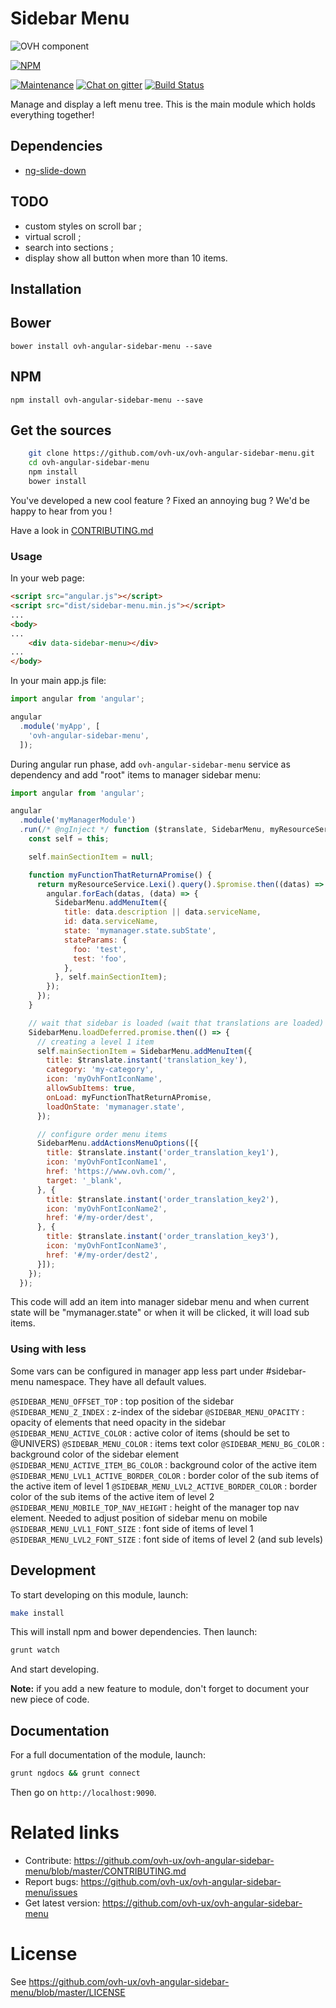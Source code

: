 # Sidebar Menu

![OVH component](https://user-images.githubusercontent.com/3379410/27423240-3f944bc4-5731-11e7-87bb-3ff603aff8a7.png)

[![NPM](https://nodei.co/npm/ovh-angular-sidebar-menu.png?downloads=true&downloadRank=true&stars=true)](https://nodei.co/npm/ovh-angular-sidebar-menu/)

[![Maintenance](https://img.shields.io/maintenance/yes/2018.svg)]() [![Chat on gitter](https://img.shields.io/gitter/room/ovh/ux.svg)](https://gitter.im/ovh/ux) [![Build Status](https://travis-ci.org/ovh/ovh-angular-sidebar-menu.svg)](https://travis-ci.org/ovh/ovh-angular-sidebar-menu)

Manage and display a left menu tree. This is the main module which holds everything together!

## Dependencies
- [ng-slide-down](https://github.com/TheRusskiy/ng-slide-down)

## TODO

- custom styles on scroll bar ;
- virtual scroll ;
- search into sections ;
- display show all button when more than 10 items.

## Installation

## Bower

    bower install ovh-angular-sidebar-menu --save

## NPM

    npm install ovh-angular-sidebar-menu --save

## Get the sources

```bash
    git clone https://github.com/ovh-ux/ovh-angular-sidebar-menu.git
    cd ovh-angular-sidebar-menu
    npm install
    bower install
```

You've developed a new cool feature ? Fixed an annoying bug ? We'd be happy
to hear from you !

Have a look in [CONTRIBUTING.md](https://github.com/ovh-ux/ovh-angular-sidebar-menu/blob/master/CONTRIBUTING.md)

### Usage

In your web page:

```html
<script src="angular.js"></script>
<script src="dist/sidebar-menu.min.js"></script>
...
<body>
...
    <div data-sidebar-menu></div>
...
</body>
```

In your main app.js file:

```js
import angular from 'angular';

angular
  .module('myApp', [
    'ovh-angular-sidebar-menu',
  ]);
```

During angular run phase, add ``ovh-angular-sidebar-menu`` service as dependency and add "root" items to manager sidebar menu:

```js
import angular from 'angular';

angular
  .module('myManagerModule')
  .run(/* @ngInject */ function ($translate, SidebarMenu, myResourceService) {
    const self = this;

    self.mainSectionItem = null;

    function myFunctionThatReturnAPromise() {
      return myResourceService.Lexi().query().$promise.then((datas) => {
        angular.forEach(datas, (data) => {
          SidebarMenu.addMenuItem({
            title: data.description || data.serviceName,
            id: data.serviceName,
            state: 'mymanager.state.subState',
            stateParams: {
              foo: 'test',
              test: 'foo',
            },
          }, self.mainSectionItem);
        });
      });
    }

    // wait that sidebar is loaded (wait that translations are loaded)
    SidebarMenu.loadDeferred.promise.then(() => {
      // creating a level 1 item
      self.mainSectionItem = SidebarMenu.addMenuItem({
        title: $translate.instant('translation_key'),
        category: 'my-category',
        icon: 'myOvhFontIconName',
        allowSubItems: true,
        onLoad: myFunctionThatReturnAPromise,
        loadOnState: 'mymanager.state',
      });

      // configure order menu items
      SidebarMenu.addActionsMenuOptions([{
        title: $translate.instant('order_translation_key1'),
        icon: 'myOvhFontIconName1',
        href: 'https://www.ovh.com/',
        target: '_blank',
      }, {
        title: $translate.instant('order_translation_key2'),
        icon: 'myOvhFontIconName2',
        href: '#/my-order/dest',
      }, {
        title: $translate.instant('order_translation_key3'),
        icon: 'myOvhFontIconName3',
        href: '#/my-order/dest2',
      }]);
    });
  });
```

This code will add an item into manager sidebar menu and when current state will be "mymanager.state" or when it will be clicked, it will load sub items.

### Using with less

Some vars can be configured in manager app less part under #sidebar-menu namespace. They have all default values.

```@SIDEBAR_MENU_OFFSET_TOP``` : top position of the sidebar
```@SIDEBAR_MENU_Z_INDEX``` : z-index of the sidebar
```@SIDEBAR_MENU_OPACITY``` : opacity of elements that need opacity in the sidebar
```@SIDEBAR_MENU_ACTIVE_COLOR``` : active color of items (should be set to @UNIVERS)
```@SIDEBAR_MENU_COLOR``` : items text color
```@SIDEBAR_MENU_BG_COLOR``` : background color of the sidebar element
```@SIDEBAR_MENU_ACTIVE_ITEM_BG_COLOR```       : background color of the active item
```@SIDEBAR_MENU_LVL1_ACTIVE_BORDER_COLOR```   : border color of the sub items of the active item of level 1
```@SIDEBAR_MENU_LVL2_ACTIVE_BORDER_COLOR```   : border color of the sub items of the active item of level 2
```@SIDEBAR_MENU_MOBILE_TOP_NAV_HEIGHT```      : height of the manager top nav element. Needed to adjust position of sidebar menu on mobile
```@SIDEBAR_MENU_LVL1_FONT_SIZE```             : font side of items of level 1
```@SIDEBAR_MENU_LVL2_FONT_SIZE```             : font side of items of level 2 (and sub levels)

## Development

To start developing on this module, launch:

```sh
make install
```

This will install npm and bower dependencies. Then launch:

```sh
grunt watch
```

And start developing.

**Note:** if you add a new feature to module, don't forget to document your new piece of code.

## Documentation

For a full documentation of the module, launch:

```sh
grunt ngdocs && grunt connect
```

Then go on `http://localhost:9090`.

# Related links

 * Contribute: https://github.com/ovh-ux/ovh-angular-sidebar-menu/blob/master/CONTRIBUTING.md
 * Report bugs: https://github.com/ovh-ux/ovh-angular-sidebar-menu/issues
 * Get latest version: https://github.com/ovh-ux/ovh-angular-sidebar-menu

# License

See https://github.com/ovh-ux/ovh-angular-sidebar-menu/blob/master/LICENSE
